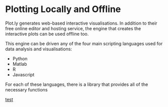 # Plotting Locally and Offline

Plot.ly generates web-based interactive visualisations.  In addition to their free online editor and hosting service, the engine that creates the interactive plots can be used offline too.

This engine can be driven any of the four main scripting languages used for data analysis and visualisations:
* Python
* Matlab
* R
* Javascript

For each of these languages, there is a library that provides all of the necessary functions

[test](python/setup.md)
